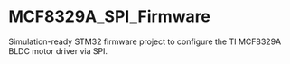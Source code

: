 # MCF8329A_SPI_Firmware
Simulation-ready STM32 firmware project to configure the TI MCF8329A BLDC motor driver via SPI.
